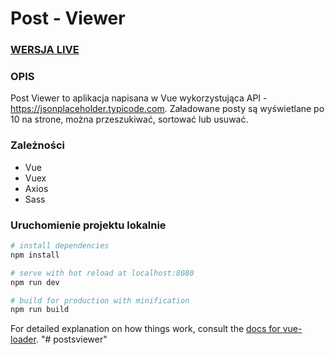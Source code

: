 # Post - Viewer

### [WERSJA LIVE](https://post-viewer-mz.netlify.app)

### OPIS
Post Viewer to aplikacja napisana w Vue wykorzystująca API - https://jsonplaceholder.typicode.com. Załadowane posty są wyświetlane po 10 na strone, można przeszukiwać, sortować lub usuwać.

### Zależności
- Vue
- Vuex
- Axios
- Sass

### Uruchomienie projektu lokalnie

``` bash
# install dependencies
npm install

# serve with hot reload at localhost:8080
npm run dev

# build for production with minification
npm run build
```

For detailed explanation on how things work, consult the [docs for vue-loader](http://vuejs.github.io/vue-loader).
"# postsviewer"
